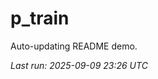 # p_train

Auto-updating README demo.

<!--START_SECTION:status-->
_Last run: 2025-09-09 23:26 UTC_
<!--END_SECTION:status-->







































































































































































































































































































































































































































